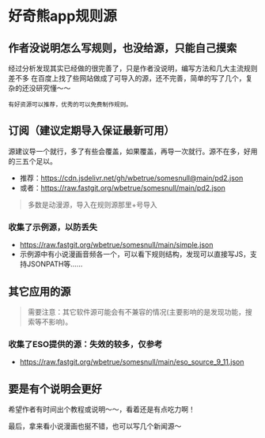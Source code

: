 # 好奇熊app规则源
## 作者没说明怎么写规则，也没给源，只能自己摸索
经过分析发现其实已经做的很完善了，只是作者没说明，编写方法和几大主流规则差不多
在百度上找了些网站做成了可导入的源，还不完善，简单的写了几个，复杂的还没研究懂～～

```
有好资源可以推荐，优秀的可以免费制作规则。
```

## 订阅（建议定期导入保证最新可用）
源建议导一个就行，多了有些会覆盖，如果覆盖，再导一次就行。源不在多，好用的三五个足以。
- 推荐：https://cdn.jsdelivr.net/gh/wbetrue/somesnull@main/pd2.json
- 或者：https://raw.fastgit.org/wbetrue/somesnull/main/pd2.json
> 多数是动漫源，导入在规则源那里+号导入

### 收集了示例源，以防丢失
- https://raw.fastgit.org/wbetrue/somesnull/main/simple.json
- 示例源中有小说漫画音频各一个，可以看下规则结构，发现可以直接写JS，支持JSONPATH等……

## 其它应用的源
> 需要注意：其它软件源可能会有不兼容的情况(主要影响的是发现功能，搜索等不影响)。
### 收集了ESO提供的源：失效的较多，仅参考
- https://raw.fastgit.org/wbetrue/somesnull/main/eso_source_9_11.json

## 要是有个说明会更好
希望作者有时间出个教程或说明～～，看着还是有点吃力啊！

最后，拿来看小说漫画也挻不错，也可以写几个新闻源～

